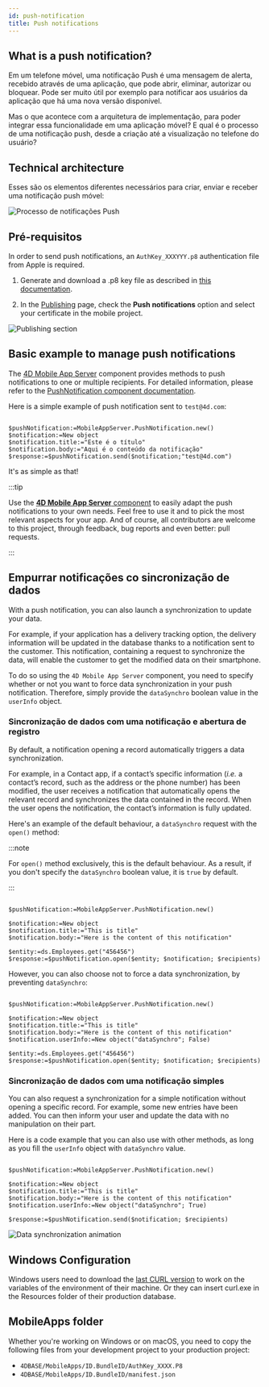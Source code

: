 ```yaml
---
id: push-notification
title: Push notifications
---
```



## What is a push notification?

Em um telefone móvel, uma notificação Push é uma mensagem de alerta, recebido através de uma aplicação, que pode abrir, eliminar, autorizar ou bloquear. Pode ser muito útil por exemplo para notificar aos usuários da aplicação que há uma nova versão disponível.

Mas o que acontece com a arquitetura de implementação, para poder integrar essa funcionalidade em uma aplicação móvel? E qual é o processo de uma notificação push, desde a criação até a visualização no telefone do usuário?

## Technical architecture

Esses são os elementos diferentes necessários para criar, enviar e receber uma notificação push móvel:

![Processo de notificações Push](img/4D-for-ios-push-notification.png)

## Pré-requisitos

In order to send push notifications, an `AuthKey_XXXYYY.p8` authentication file from Apple is required.

1. Generate and download a .p8 key file as described in [this documentation](https://github.com/4d-for-ios/4D-Mobile-App-Server/blob/master/Documentation/Generate_p8.md).

2. In the [Publishing](../project-definition/publishing) page, check the **Push notifications** option and select your certificate in the mobile project.

![Publishing section](img/push-notification-publishing-section.png)


## Basic example to manage push notifications

The [4D Mobile App Server](https://github.com/4d-for-ios/4D-Mobile-App-Server/tree/master) component provides methods to push notifications to one or multiple recipients. For detailed information, please refer to the [PushNotification component documentation](https://github.com/4d-for-ios/4D-Mobile-App-Server/blob/master/Documentation/Classes/PushNotification.md).

Here is a simple example of push notification sent to `test@4d.com`:

```4d

$pushNotification:=MobileAppServer.PushNotification.new() 
$notification:=New object 
$notification.title:="Este é o título" 
$notification.body:="Aqui é o conteúdo da notificação" 
$response:=$pushNotification.send($notification;"test@4d.com")

```

It's as simple as that!

:::tip

Use the [**4D Mobile App Server** component](https://github.com/4d-for-ios/4D-Mobile-App-Server/blob/master/Documentation/Classes/PushNotification.md) to easily adapt the push notifications to your own needs. Feel free to use it and to pick the most relevant aspects for your app. And of course, all contributors are welcome to this project, through feedback, bug reports and even better: pull requests.

:::

## Empurrar notificações co sincronização de dados

With a push notification, you can also launch a synchronization to update your data.

For example, if your application has a delivery tracking option, the delivery information will be updated in the database thanks to a notification sent to the customer. This notification, containing a request to synchronize the data, will enable the customer to get the modified data on their smartphone.

To do so using the `4D Mobile App Server` component, you need to specify whether or not you want to force data synchronization in your push notification. Therefore, simply provide the `dataSynchro` boolean value in the `userInfo` object.

### Sincronização de dados com uma notificação e abertura de registro

By default, a notification opening a record automatically triggers a data synchronization.

For example, in a Contact app, if a contact’s specific information (*i.e.* a contact’s record, such as the address or the phone number) has been modified, the user receives a notification that automatically opens the relevant record and synchronizes the data contained in the record. When the user opens the notification, the contact’s information is fully updated.

Here's an example of the default behaviour, a `dataSynchro` request with the `open()` method:

:::note

For `open()` method exclusively, this is the default behaviour. As a result, if you don't specify the `dataSynchro` boolean value, it is `true` by default.

:::

```4d

$pushNotification:=MobileAppServer.PushNotification.new()

$notification:=New object
$notification.title:="This is title" 
$notification.body:="Here is the content of this notification" 

$entity:=ds.Employees.get("456456")
$response:=$pushNotification.open($entity; $notification; $recipients)

```

However, you can also choose not to force a data synchronization, by preventing `dataSynchro`:

```4d

$pushNotification:=MobileAppServer.PushNotification.new()

$notification:=New object
$notification.title:="This is title" 
$notification.body:="Here is the content of this notification" 
$notification.userInfo:=New object("dataSynchro"; False)

$entity:=ds.Employees.get("456456")
$response:=$pushNotification.open($entity; $notification; $recipients)

```

### Sincronização de dados com uma notificação simples

You can also request a synchronization for a simple notification without opening a specific record. For example, some new entries have been added. You can then inform your user and update the data with no manipulation on their part.

Here is a code example that you can also use with other methods, as long as you fill the `userInfo` object with `dataSynchro` value.

```4d

$pushNotification:=MobileAppServer.PushNotification.new()

$notification:=New object
$notification.title:="This is title" 
$notification.body:="Here is the content of this notification" 
$notification.userInfo:=New object("dataSynchro"; True)

$response:=$pushNotification.send($notification; $recipients)

```
![Data synchronization animation](img/pushandSynchro.gif)

## Windows Configuration

Windows users need to download the [last CURL version](https://curl.se/download.html) to work on the variables of the environment of their machine. Or they can insert curl.exe in the Resources folder of their production database.

## MobileApps folder

Whether you're working on Windows or on macOS, you need to copy the following files from your development project to your production project:

- `4DBASE/MobileApps/ID.BundleID/AuthKey_XXXX.P8`
- `4DBASE/MobileApps/ID.BundleID/manifest.json`


